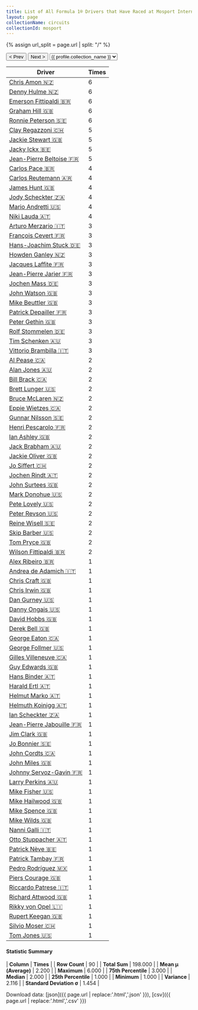 ```yaml
---
title: List of All Formula 1® Drivers that Have Raced at Mosport International Raceway
layout: page
collectionName: circuits
collectionId: mosport
---
```


{% assign url_split = page.url | split: "/" %}
<div id="collection-navigation">
<button onclick="selector.options[selector.selectedIndex-1].value && (window.location = selector.options[selector.selectedIndex-1].value);">&lt; Prev</button>
<button onclick="selector.options[selector.selectedIndex+1].value && (window.location = selector.options[selector.selectedIndex+1].value);">Next &gt;</button>
<select id="selector" onchange="this.options[this.selectedIndex].value && (window.location = this.options[this.selectedIndex].value);">
  {% for collectionId in site.data[page.collectionName].refs %}
    {% if collectionId == page.collectionId %}
      {% assign selected = "selected" %}
    {% else %}
      {% assign selected = "" %}
    {% endif %}
    {% assign profile = site.data[page.collectionName][collectionId].profile %}
    <option value="/f1/{{ page.collectionName }}/{{ collectionId }}/{{ url_split[4] }}" {{ selected }}>{{ profile.collection_name }}</option>
  {% endfor %}
</select>
</div>

| Driver | Times |
|--|--|
| [Chris Amon 🇳🇿](/f1/drivers/amon) | 6 |
| [Denny Hulme 🇳🇿](/f1/drivers/hulme) | 6 |
| [Emerson Fittipaldi 🇧🇷](/f1/drivers/emerson_fittipaldi) | 6 |
| [Graham Hill 🇬🇧](/f1/drivers/hill) | 6 |
| [Ronnie Peterson 🇸🇪](/f1/drivers/peterson) | 6 |
| [Clay Regazzoni 🇨🇭](/f1/drivers/regazzoni) | 5 |
| [Jackie Stewart 🇬🇧](/f1/drivers/stewart) | 5 |
| [Jacky Ickx 🇧🇪](/f1/drivers/ickx) | 5 |
| [Jean-Pierre Beltoise 🇫🇷](/f1/drivers/beltoise) | 5 |
| [Carlos Pace 🇧🇷](/f1/drivers/pace) | 4 |
| [Carlos Reutemann 🇦🇷](/f1/drivers/reutemann) | 4 |
| [James Hunt 🇬🇧](/f1/drivers/hunt) | 4 |
| [Jody Scheckter 🇿🇦](/f1/drivers/scheckter) | 4 |
| [Mario Andretti 🇺🇸](/f1/drivers/mario_andretti) | 4 |
| [Niki Lauda 🇦🇹](/f1/drivers/lauda) | 4 |
| [Arturo Merzario 🇮🇹](/f1/drivers/merzario) | 3 |
| [François Cevert 🇫🇷](/f1/drivers/cevert) | 3 |
| [Hans-Joachim Stuck 🇩🇪](/f1/drivers/stuck) | 3 |
| [Howden Ganley 🇳🇿](/f1/drivers/ganley) | 3 |
| [Jacques Laffite 🇫🇷](/f1/drivers/laffite) | 3 |
| [Jean-Pierre Jarier 🇫🇷](/f1/drivers/jarier) | 3 |
| [Jochen Mass 🇩🇪](/f1/drivers/mass) | 3 |
| [John Watson 🇬🇧](/f1/drivers/watson) | 3 |
| [Mike Beuttler 🇬🇧](/f1/drivers/beuttler) | 3 |
| [Patrick Depailler 🇫🇷](/f1/drivers/depailler) | 3 |
| [Peter Gethin 🇬🇧](/f1/drivers/gethin) | 3 |
| [Rolf Stommelen 🇩🇪](/f1/drivers/stommelen) | 3 |
| [Tim Schenken 🇦🇺](/f1/drivers/schenken) | 3 |
| [Vittorio Brambilla 🇮🇹](/f1/drivers/brambilla) | 3 |
| [Al Pease 🇨🇦](/f1/drivers/pease) | 2 |
| [Alan Jones 🇦🇺](/f1/drivers/jones) | 2 |
| [Bill Brack 🇨🇦](/f1/drivers/brack) | 2 |
| [Brett Lunger 🇺🇸](/f1/drivers/lunger) | 2 |
| [Bruce McLaren 🇳🇿](/f1/drivers/mclaren) | 2 |
| [Eppie Wietzes 🇨🇦](/f1/drivers/wietzes) | 2 |
| [Gunnar Nilsson 🇸🇪](/f1/drivers/nilsson) | 2 |
| [Henri Pescarolo 🇫🇷](/f1/drivers/pescarolo) | 2 |
| [Ian Ashley 🇬🇧](/f1/drivers/ashley) | 2 |
| [Jack Brabham 🇦🇺](/f1/drivers/jack_brabham) | 2 |
| [Jackie Oliver 🇬🇧](/f1/drivers/oliver) | 2 |
| [Jo Siffert 🇨🇭](/f1/drivers/siffert) | 2 |
| [Jochen Rindt 🇦🇹](/f1/drivers/rindt) | 2 |
| [John Surtees 🇬🇧](/f1/drivers/surtees) | 2 |
| [Mark Donohue 🇺🇸](/f1/drivers/donohue) | 2 |
| [Pete Lovely 🇺🇸](/f1/drivers/lovely) | 2 |
| [Peter Revson 🇺🇸](/f1/drivers/revson) | 2 |
| [Reine Wisell 🇸🇪](/f1/drivers/wisell) | 2 |
| [Skip Barber 🇺🇸](/f1/drivers/barber) | 2 |
| [Tom Pryce 🇬🇧](/f1/drivers/pryce) | 2 |
| [Wilson Fittipaldi 🇧🇷](/f1/drivers/wilson_fittipaldi) | 2 |
| [Alex Ribeiro 🇧🇷](/f1/drivers/ribeiro) | 1 |
| [Andrea de Adamich 🇮🇹](/f1/drivers/adamich) | 1 |
| [Chris Craft 🇬🇧](/f1/drivers/craft) | 1 |
| [Chris Irwin 🇬🇧](/f1/drivers/irwin) | 1 |
| [Dan Gurney 🇺🇸](/f1/drivers/gurney) | 1 |
| [Danny Ongais 🇺🇸](/f1/drivers/ongais) | 1 |
| [David Hobbs 🇬🇧](/f1/drivers/hobbs) | 1 |
| [Derek Bell 🇬🇧](/f1/drivers/bell) | 1 |
| [George Eaton 🇨🇦](/f1/drivers/eaton) | 1 |
| [George Follmer 🇺🇸](/f1/drivers/follmer) | 1 |
| [Gilles Villeneuve 🇨🇦](/f1/drivers/gilles_villeneuve) | 1 |
| [Guy Edwards 🇬🇧](/f1/drivers/edwards) | 1 |
| [Hans Binder 🇦🇹](/f1/drivers/binder) | 1 |
| [Harald Ertl 🇦🇹](/f1/drivers/ertl) | 1 |
| [Helmut Marko 🇦🇹](/f1/drivers/marko) | 1 |
| [Helmuth Koinigg 🇦🇹](/f1/drivers/koinigg) | 1 |
| [Ian Scheckter 🇿🇦](/f1/drivers/ian_scheckter) | 1 |
| [Jean-Pierre Jabouille 🇫🇷](/f1/drivers/jabouille) | 1 |
| [Jim Clark 🇬🇧](/f1/drivers/clark) | 1 |
| [Jo Bonnier 🇸🇪](/f1/drivers/bonnier) | 1 |
| [John Cordts 🇨🇦](/f1/drivers/cordts) | 1 |
| [John Miles 🇬🇧](/f1/drivers/miles) | 1 |
| [Johnny Servoz-Gavin 🇫🇷](/f1/drivers/gavin) | 1 |
| [Larry Perkins 🇦🇺](/f1/drivers/perkins) | 1 |
| [Mike Fisher 🇺🇸](/f1/drivers/fisher) | 1 |
| [Mike Hailwood 🇬🇧](/f1/drivers/hailwood) | 1 |
| [Mike Spence 🇬🇧](/f1/drivers/spence) | 1 |
| [Mike Wilds 🇬🇧](/f1/drivers/wilds) | 1 |
| [Nanni Galli 🇮🇹](/f1/drivers/galli) | 1 |
| [Otto Stuppacher 🇦🇹](/f1/drivers/stuppacher) | 1 |
| [Patrick Nève 🇧🇪](/f1/drivers/neve) | 1 |
| [Patrick Tambay 🇫🇷](/f1/drivers/tambay) | 1 |
| [Pedro Rodríguez 🇲🇽](/f1/drivers/rodriguez) | 1 |
| [Piers Courage 🇬🇧](/f1/drivers/courage) | 1 |
| [Riccardo Patrese 🇮🇹](/f1/drivers/patrese) | 1 |
| [Richard Attwood 🇬🇧](/f1/drivers/attwood) | 1 |
| [Rikky von Opel 🇱🇮](/f1/drivers/opel) | 1 |
| [Rupert Keegan 🇬🇧](/f1/drivers/keegan) | 1 |
| [Silvio Moser 🇨🇭](/f1/drivers/moser) | 1 |
| [Tom Jones 🇺🇸](/f1/drivers/tom_jones) | 1 |

#### Statistic Summary

| **Column** | **Times** |
| **Row Count** | 90 |
| **Total Sum** | 198.000 |
| **Mean μ (Average)** | 2.200 |
| **Maximum** | 6.000 |
| **75th Percentile** | 3.000 |
| **Median** | 2.000 |
| **25th Percentile** | 1.000 |
| **Minimum** | 1.000 |
| **Variance** | 2.116 |
| **Standard Deviation σ** | 1.454 |

Download data: [json]({{ page.url | replace:'.html','.json' }}), [csv]({{ page.url | replace:'.html','.csv' }})
